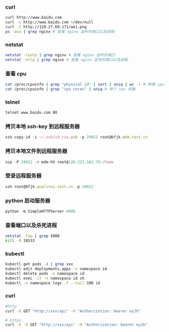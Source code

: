 ### curl

```sh
curl http://www.baidu.com
curl -v http://www.baidu.com >/dev/null
curl -I http://120.27.69.171/wei.png
ps -aux | grep nginx # 查看 nginx 监听的端口以及进程
```

### netstat

```sh
netstat -luntp | grep nginx # 查看 nginx 监听的端口
netstat -ntlp | grep nginx # 查看 nginx 监听的端口以及进程
```

### 查看 cpu

```sh
cat /proc/cpuinfo | grep "physical id" | sort | uniq | wc -l # 物理 cpu 个数
cat /proc/cpuinfo | grep "cpu cores" | uniq # 单个 cpu 核数
```

### telnet

```sh
telnet www.baidu.com 80
```

### 拷贝本地 ssh-key 到远程服务器

```js
ssh-copy-id -i ~/.ssh/id_rsa.pub -p 29022 root@bfjk.mdm.test.cn
```

### 拷贝本地文件到远程服务器

```js
scp -P 29022 -r mdm-h5 root@120.221.161.79:/home
```

### 登录远程服务器

```js
ssh root@bfjk.qualites.test.cn -p 29022
```

### python 启动服务器

```js
python -m SimpleHTTPServer 8080
```

### 查看端口以及杀死进程

```sh
netstat -lnp | grep 5000
kill -9 28533
```

### kubectl

```sh
kubectl get pods -A | grep xxx
kubectl edit deployments.apps -n namespace id
kubectl delete pods -n namespace id
kubectl exec -it -n namespace id sh
kubectl -n namespace logs -f --tail 100 id
```


### curl

```sh
#http
curl -X GET "http://xxx/api" -H "Authorization: bearer eyJh"

# https
curl -k -X GET "http://xxx/api" -H "Authorization: bearer eyJh"
```